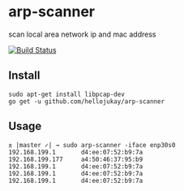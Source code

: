 # arp-scanner
scan local area network ip and mac address

[![Build Status](https://travis-ci.org/hellojukay/arp-scanner.svg?branch=master)](https://travis-ci.org/hellojukay/arp-scanner)
## Install
```shell
sudo apt-get install libpcap-dev
go get -u github.com/hellojukay/arp-scanner
```
## Usage
```shell
± |master ✓| → sudo arp-scanner -iface enp30s0                                    
192.168.199.1       d4:ee:07:52:b9:7a
192.168.199.177     a4:50:46:37:95:b9
192.168.199.1       d4:ee:07:52:b9:7a
192.168.199.1       d4:ee:07:52:b9:7a
192.168.199.1       d4:ee:07:52:b9:7a                                            
```

